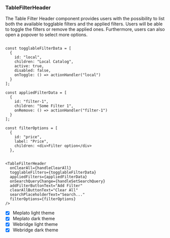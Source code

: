 ### TableFilterHeader

The Table Filter Header component provides users with the possibility to list both the available togglable filters and the applied filters. Users will be able to toggle the filters or remove the applied ones. Furthermore, users can also open a popover to select more options.

```tsx

const togglableFilterData = [
  {
    id: "local",
    children: "Local Catalog",
    active: true,
    disabled: false,
    onToggle: () => actionHandler("local")
  }
];

const appliedFilterData = [
  {
    id: "filter-1",
    children: "Some Filter 1",
    onRemove: () => actionHandler("filter-1")
  }
];

const filterOptions = [
  {
    id: "price",
    label: "Price",
    children: <div>Filter option</div>
  },


<TableFilterHeader
  onClearAll={handleClearAll}
  togglableFilters={togglableFilterData}
  appliedFilters={appliedFilterData}
  onSearchQueryChange={handleSetSearchQuery}
  addFilterButtonText="Add Filter"
  clearAllButtonText="Clear All"
  searchPlaceholderText="Search..."
  filterOptions={filterOptions}
/>
```

- [x] Meplato light theme
- [x] Meplato dark theme
- [x] Webridge light theme
- [x] Webridge dark theme
